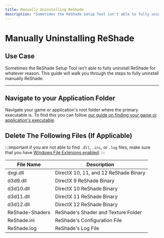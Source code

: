 ```yaml
---
title: Manually Uninstalling ReShade
description: "Sometimes the ReShade Setup Tool isn't able to fully uninstall ReShade for whatever reason. This guide will walk you through the steps to fully uninstall manually ReShade."
---
```


# Manually Uninstalling ReShade

## Use Case
Sometimes the ReShade Setup Tool isn't able to fully uninstall ReShade for whatever reason. This guide will walk you through the steps to fully uninstall manually ReShade.

---

## Navigate to your Application Folder
Navigate your game or application's root folder where the primary executable is. To find this you can follow [our guide on finding your game or application's executable](/additionalguides/03findgameexecutable).

## Delete The Following Files (If Applicable)
:::important
if you are not able to find `.dll`, `.ini`, or `.log` files, make sure that you have [Windows File Extenions enabled](/additionalguides/01enablefileextensions).
:::

| File Name       | Description                               |
| --------------- | ----------------------------------------- |
| dxgi.dll        | DirectX 10, 11, and 12 ReShade Binary     |
| d3d9.dll        | DirectX 9 ReShade Binary                  |
| d3d10.dll       | DirectX 10 ReShade Binary                 |
| d3d11.dll       | DirectX 11 ReShade Binary                 |
| d3d12.dll       | DirectX 12 ReShade Binary                 |
| ReShade-Shaders | ReShade's Shader and Texture Folder       |
| ReShade.ini     | ReShade's Configuration File              |
| ReShade.log     | ReShade's Log File                        |